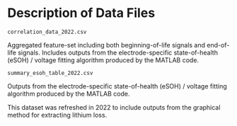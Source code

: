 # Description of Data Files

`correlation_data_2022.csv`

Aggregated feature-set including both beginning-of-life signals and end-of-life
signals. Includes outputs from the electrode-specific state-of-health (eSOH) /
voltage fitting algorithm produced by the MATLAB code. 

`summary_esoh_table_2022.csv`

Outputs from the electrode-specific state-of-health (eSOH) / voltage fitting
algorithm produced by the MATLAB code.

This dataset was refreshed in 2022 to include outputs from the graphical method
for extracting lithium loss.

